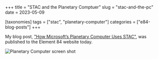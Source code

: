 +++
title = "STAC and the Planetary Comptuer"
slug = "stac-and-the-pc"
date = 2023-05-09

[taxonomies]
tags = ["stac", "planetary-computer"]
categories = ["e84-blog-posts"]
+++

My blog post, ["How Microsoft’s Planetary Computer Uses STAC"](https://www.element84.com/blog/how-microsofts-planetary-computer-uses-stac), was published to the Element 84 website today.

![Planetary Computer screen shot](https://staging.dev.element84.com/wp-content/uploads/2023/05/planetary-computer-splash.jpg)
